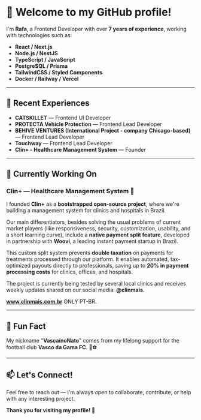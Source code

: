 # 👋 Welcome to my GitHub profile!

I'm **Rafa**, a Frontend Developer with over **7 years of experience**, working with technologies such as:

- **React / Next.js**
- **Node.js / NestJS**
- **TypeScript / JavaScript**
- **PostgreSQL / Prisma**
- **TailwindCSS / Styled Components**
- **Docker / Railway / Vercel**

---

## 🚀 Recent Experiences

- **CATSKILLET** — Frontend UI Developer  
- **PROTECTA Vehicle Protection** — Frontend Lead Developer  
- **BEHIVE VENTURES (International Project - company Chicago-based)** — Frontend Lead Developer  
- **Touchway** — Frontend Lead Developer  
- **Clin+ - Healthcare Management System** — Founder

---

## 🔭 Currently Working On

### **Clin+ — Healthcare Management System** 💚

I founded **Clin+** as a **bootstrapped open-source project**, where we're building a management system for clinics and hospitals in Brazil.

Our main differentiators, besides solving the usual problems of current market players (like responsiveness, security, customization, usability, and a short learning curve), include a **native payment split feature**, developed in partnership with **Woovi**, a leading instant payment startup in Brazil.

This custom split system prevents **double taxation** on payments for treatments processed through our platform. It enables automated, tax-optimized payouts directly to professionals, saving up to **20% in payment processing costs** for clinics, offices, and hospitals.

The project is currently being tested by several local clinics and receives weekly updates shared on our social media: **@clinmais**.

**www.clinmais.com.br** ONLY PT-BR.

---

## 🎯 Fun Fact

My nickname "**VascaínoNato**" comes from my lifelong support for the football club **Vasco da Gama FC**. 💢⚽

---

## 📫 Let's Connect!

Feel free to reach out — I'm always open to collaborate, contribute, or help with any interesting project.

**Thank you for visiting my profile! 🚀**
